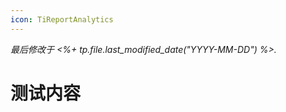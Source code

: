 ```yaml
---
icon: TiReportAnalytics
---
```

*最后修改于  <%+ tp.file.last_modified_date("YYYY-MM-DD") %>.*

# 测试内容



